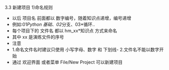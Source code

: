 3.3 新建项目 1)命名规则

-   以后 项目名 前面都以 数字编号，随着知识点递增，编号递增
-   例如:01*Python 基础、02*分支、03\*循环..
-   每个项目下的 文件名 都以 hm_xx\*知识点 方式来命名
-   其中 xx 是演练文件的序号
-   注意
-   1.命名文件名时建议只使用 小写字母、数字 和 下划线- 2.文件名不能以数字开始
-   通过 欢迎界面 或者菜单 File/New Project 可以新建项目
